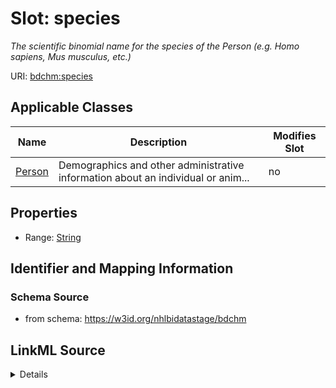 # Slot: species


_The scientific binomial name for the species of the Person (e.g. Homo sapiens, Mus musculus, etc.)_



URI: [bdchm:species](bdchm:species)



<!-- no inheritance hierarchy -->




## Applicable Classes

| Name | Description | Modifies Slot |
| --- | --- | --- |
[Person](Person.md) | Demographics and other administrative information about an individual or anim... |  no  |







## Properties

* Range: [String](String.md)





## Identifier and Mapping Information







### Schema Source


* from schema: https://w3id.org/nhlbidatastage/bdchm




## LinkML Source

<details>
```yaml
name: species
description: The scientific binomial name for the species of the Person (e.g. Homo
  sapiens, Mus musculus, etc.)
from_schema: https://w3id.org/nhlbidatastage/bdchm
rank: 1000
alias: species
owner: Person
domain_of:
- Person
range: string

```
</details>